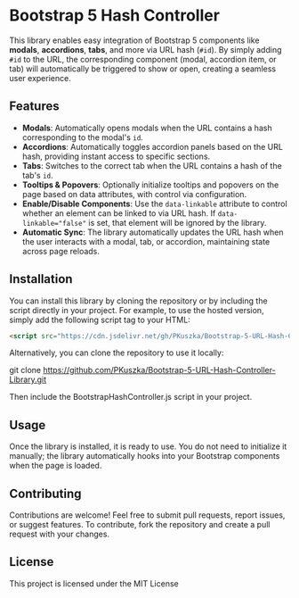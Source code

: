 # Bootstrap 5 Hash Controller

This library enables easy integration of Bootstrap 5 components like **modals**, **accordions**, **tabs**, and more via URL hash (`#id`). By simply adding `#id` to the URL, the corresponding component (modal, accordion item, or tab) will automatically be triggered to show or open, creating a seamless user experience.

## Features

- **Modals**: Automatically opens modals when the URL contains a hash corresponding to the modal's `id`.
- **Accordions**: Automatically toggles accordion panels based on the URL hash, providing instant access to specific sections.
- **Tabs**: Switches to the correct tab when the URL contains a hash of the tab's `id`.
- **Tooltips & Popovers**: Optionally initialize tooltips and popovers on the page based on data attributes, with control via configuration.
- **Enable/Disable Components**: Use the `data-linkable` attribute to control whether an element can be linked to via URL hash. If `data-linkable="false"` is set, that element will be ignored by the library.
- **Automatic Sync**: The library automatically updates the URL hash when the user interacts with a modal, tab, or accordion, maintaining state across page reloads.

## Installation

You can install this library by cloning the repository or by including the script directly in your project. For example, to use the hosted version, simply add the following script tag to your HTML:

```html
<script src="https://cdn.jsdelivr.net/gh/PKuszka/Bootstrap-5-URL-Hash-Controller-Library@main/BootstrapHashController.js"></script>
```

Alternatively, you can clone the repository to use it locally:

git clone https://github.com/PKuszka/Bootstrap-5-URL-Hash-Controller-Library.git

Then include the BootstrapHashController.js script in your project.

## Usage

Once the library is installed, it is ready to use. You do not need to initialize it manually; the library automatically hooks into your Bootstrap components when the page is loaded.

## Contributing

Contributions are welcome! Feel free to submit pull requests, report issues, or suggest features. To contribute, fork the repository and create a pull request with your changes.

## License

This project is licensed under the MIT License 
